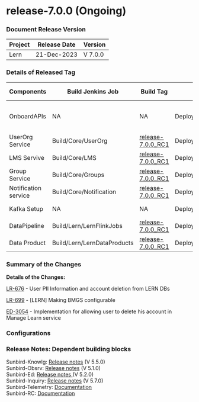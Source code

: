 # release-7.0.0 (Ongoing)

### Document Release Version <a href="#document-release-version" id="document-release-version"></a>

| Project | Release Date | Version |
| ------- | ------------ | ------- |
| Lern    | 21-Dec-2023  | V 7.0.0 |

### Details of Released Tag

<table data-full-width="false"><thead><tr><th width="166">Components</th><th width="167">Build Jenkins Job</th><th width="140">Build Tag</th><th width="192">Deploy Jenkins Job</th><th width="137">Deploy Tag</th><th width="197">Comment</th></tr></thead><tbody><tr><td>OnboardAPIs</td><td>NA</td><td>NA</td><td>Deploy/Kubernetes/OnboardAPIs</td><td><a href="https://github.com/project-sunbird/sunbird-devops/tree/release-7.0.0">release-7.0.0</a></td><td>To onboard the delete user API</td></tr><tr><td>UserOrg Service</td><td>Build/Core/UserOrg</td><td><a href="https://github.com/Sunbird-Lern/userorg-service/tree/release-7.0.0_RC1">release-7.0.0_RC1</a></td><td>Deploy/Kubernetes/UserOrg</td><td><a href="https://github.com/project-sunbird/sunbird-devops/tree/release-7.0.0">release-7.0.0</a></td><td></td></tr><tr><td>LMS Servive</td><td>Build/Core/LMS</td><td><a href="https://github.com/Sunbird-Lern/lms-service/tree/release-7.0.0_RC1">release-7.0.0_RC1</a></td><td>Deploy/Kubernetes/LMS</td><td><a href="https://github.com/project-sunbird/sunbird-devops/tree/release-7.0.0">release-7.0.0</a></td><td></td></tr><tr><td>Group Service</td><td>Build/Core/Groups</td><td><a href="https://github.com/Sunbird-Lern/groups-service/tree/release-7.0.0_RC1">release-7.0.0_RC1</a></td><td>Deploy/Kubernetes/Groups</td><td><a href="https://github.com/project-sunbird/sunbird-devops/tree/release-7.0.0">release-7.0.0</a></td><td></td></tr><tr><td>Notification service</td><td>Build/Core/Notification</td><td><a href="https://github.com/Sunbird-Lern/notification-service/tree/release-7.0.0_RC1">release-7.0.0_RC1</a></td><td>Deploy/Kubernetes/Notification</td><td><a href="https://github.com/project-sunbird/sunbird-devops/tree/release-7.0.0">release-7.0.0</a></td><td></td></tr><tr><td>Kafka Setup</td><td>NA</td><td>NA</td><td>Deploy/Lern/KafkaSetup</td><td><a href="https://github.com/Sunbird-Lern/data-pipeline/tree/release-7.0.0_RC1">release-7.0.0_RC1</a></td><td></td></tr><tr><td>DataPipeline</td><td>Build/Lern/LernFlinkJobs</td><td><a href="https://github.com/Sunbird-Lern/data-pipeline/tree/release-7.0.0_RC1">release-7.0.0_RC1</a></td><td>Deploy/Lern/LernFlinkJobs</td><td><a href="https://github.com/Sunbird-Lern/data-pipeline/tree/release-7.0.0_RC1">release-7.0.0_RC1</a></td><td></td></tr><tr><td>Data Product</td><td>Build/Lern/LernDataProducts</td><td><a href="https://github.com/Sunbird-Lern/data-products/tree/release-7.0.0_RC1">release-7.0.0_RC1</a></td><td>Deploy/Lern/LernDataProducts</td><td><a href="https://github.com/Sunbird-Lern/data-products/tree/release-7.0.0_RC1">release-7.0.0_RC1</a></td><td></td></tr></tbody></table>

### **Summary of the Changes** <a href="#1.-summary-of-the-changes" id="1.-summary-of-the-changes"></a>

**Details of the Changes:**

[LR-676](https://project-sunbird.atlassian.net/browse/LR-676) - User PII Information and account deletion from LERN DBs

[LR-699](https://project-sunbird.atlassian.net/browse/LR-699) - \[LERN] Making BMGS configurable

[ED-3054](https://project-sunbird.atlassian.net/browse/ED-3054) - Implementation for allowing user to delete his account in Manage Learn service

### Configurations

### Release Notes: Dependent building blocks

Sunbird-Knowlg: [Release notes](https://knowlg.sunbird.org/use/release-notes/release-5.5.0-latest) (V 5.5.0)\
Sunbird-Obsrv: [Release notes](https://knowlg.sunbird.org/use/release-notes/release-5.5.0-latest) (V 5.1.0)\
Sunbird-Ed: [Release notes ](https://ed.sunbird.org/use/releases/release-notes/release-5.2.0)(V 5.2.0)\
Sunbird-Inquiry: [Release notes](https://inquiry.sunbird.org/use/release-notes/inquiry-release-v5.7.0) (V 5.7.0)\
Sunbird-Telemetry: [Documentation](https://telemetry.sunbird.org/)\
Sunbird-RC: [Documentation](https://docs.sunbirdrc.dev/learn/readme)

